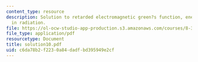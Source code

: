 ```yaml
---
content_type: resource
description: Solution to retarded electromagnetic green?s function, energy balance
  in radiation.
file: https://ol-ocw-studio-app-production.s3.amazonaws.com/courses/8-311-electromagnetic-theory-spring-2004/c6da78b2f2230a84dadfbd395949e2cf_solution10.pdf
file_type: application/pdf
resourcetype: Document
title: solution10.pdf
uid: c6da78b2-f223-0a84-dadf-bd395949e2cf
---
```

